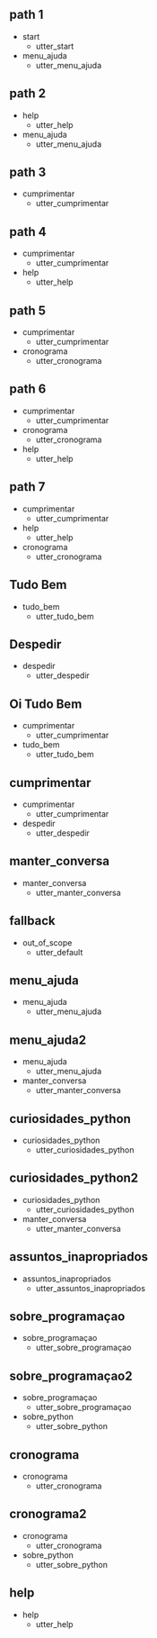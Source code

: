 ## path 1
* start
    - utter_start
* menu_ajuda
    - utter_menu_ajuda

## path 2
* help
    - utter_help
* menu_ajuda
    - utter_menu_ajuda

## path 3
* cumprimentar
    - utter_cumprimentar

## path 4 
* cumprimentar
    - utter_cumprimentar
* help
    - utter_help
  
## path 5
* cumprimentar
    - utter_cumprimentar
* cronograma
    - utter_cronograma

## path 6
* cumprimentar
    - utter_cumprimentar
* cronograma
    - utter_cronograma
* help
    - utter_help
  
## path 7
* cumprimentar
    - utter_cumprimentar
* help
    - utter_help
* cronograma
    - utter_cronograma


## Tudo Bem
* tudo_bem
    - utter_tudo_bem

## Despedir
* despedir
    - utter_despedir

## Oi Tudo Bem
* cumprimentar
    - utter_cumprimentar
* tudo_bem
    - utter_tudo_bem

## cumprimentar
* cumprimentar
    - utter_cumprimentar
* despedir
    - utter_despedir

## manter_conversa
* manter_conversa
    - utter_manter_conversa

## fallback
* out_of_scope
    - utter_default


## menu_ajuda
* menu_ajuda
    - utter_menu_ajuda

## menu_ajuda2
* menu_ajuda
    - utter_menu_ajuda
* manter_conversa
    - utter_manter_conversa


## curiosidades_python
* curiosidades_python
    - utter_curiosidades_python

## curiosidades_python2
* curiosidades_python
    - utter_curiosidades_python
* manter_conversa
    - utter_manter_conversa


## assuntos_inapropriados
* assuntos_inapropriados
    - utter_assuntos_inapropriados


## sobre_programaçao
* sobre_programaçao
    - utter_sobre_programaçao

## sobre_programaçao2
* sobre_programaçao
    - utter_sobre_programaçao
* sobre_python
    - utter_sobre_python


## cronograma
* cronograma
    - utter_cronograma

## cronograma2
* cronograma
    - utter_cronograma
* sobre_python
    - utter_sobre_python
    

## help
* help
    - utter_help